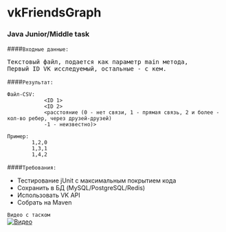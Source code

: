# vkFriendsGraph
### Java Junior/Middle task

####`Входные данные:` <br/>
<pre>
Текстовый файл, подается как параметр main метода,
Первый ID VK исследуемый, остальные - с кем.
</pre>

####`Результат:` <br/>
`````
Файл-CSV:
            <ID 1>
            <ID 2>
            <расстояние (0 - нет связи, 1 - прямая связь, 2 и более - кол-во ребер, через друзей-друзей)
            -1 - неизвестно)>

Пример:
        1,2,0
        1,3,1
        1,4,2
`````

####`Требования:` <br/>
- Тестирование jUnit с максимальным покрытием кода
- Сохранить в БД (MySQL/PostgreSQL/Redis)
- Использовать VK API
- Собрать на Maven

`Видео с таском` <br/>
[![Видео](https://img.youtube.com/vi/wMRJy6RmdwU/0.jpg)](https://youtu.be/wMRJy6RmdwU)
